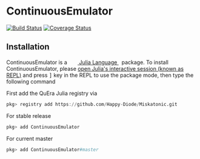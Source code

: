 # ContinuousEmulator

[![Build Status](https://github.com/Happy-Diode/ContinuousEmulator.jl/workflows/CI/badge.svg)](https://github.com/Happy-Diode/ContinuousEmulator.jl/actions)
[![Coverage Status](https://coveralls.io/repos/github/Happy-Diode/ContinuousEmulator.jl/badge.svg?branch=master&t=9ZJKMI)](https://coveralls.io/github/Happy-Diode/ContinuousEmulator.jl?branch=master)

## Installation
<p>
ContinuousEmulator is a &nbsp;
    <a href="https://julialang.org">
        <img src="https://julialang.org/favicon.ico" width="16em">
        Julia Language
    </a>
    &nbsp; package. To install ContinuousEmulator,
    please <a href="https://docs.julialang.org/en/v1/manual/getting-started/">open
    Julia's interactive session (known as REPL)</a> and press <kbd>]</kbd> key in the REPL to use the package mode, then type the following command
</p>

First add the QuEra Julia registry via

```julia
pkg> registry add https://github.com/Happy-Diode/Miskatonic.git
```

For stable release

```julia
pkg> add ContinuousEmulator
```

For current master

```julia
pkg> add ContinuousEmulator#master
```
